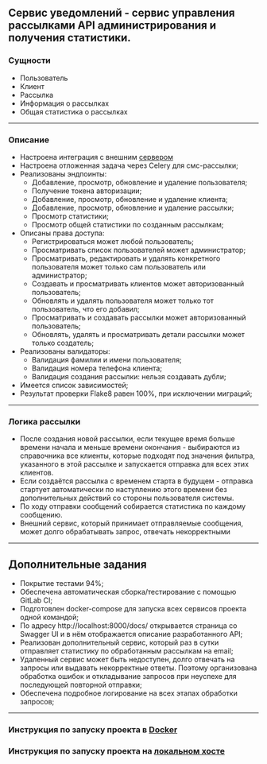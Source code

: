## Сервис уведомлений - сервис управления рассылками API администрирования и получения статистики.

### Сущности

* Пользователь
* Клиент
* Рассылка
* Информация о рассылках
* Общая статистика о рассылках
---
### Описание

* Настроена интеграция с внешним [сервером](https://probe.fbrq.cloud/docs)
* Настроена отложенная задача через Celery для смс-рассылки;
* Реализованы эндпоинты:
    * Добавление, просмотр, обновление и удаление пользователя;
    * Получение токена авторизации;
    * Добавление, просмотр, обновление и удаление клиента;
    * Добавление, просмотр, обновление и удаление рассылки;
    * Просмотр статистики;
    * Просмотр общей статистики по созданным рассылкам;
* Описаны права доступа:
    * Регистрироваться может любой пользователь;
    * Просматривать список пользователей может администратор;
    * Просматривать, редактировать и удалять конкретного пользователя может только сам пользователь или администратор;
    * Создавать и просматривать клиентов может авторизованный пользователь;
    * Обновлять и удалять пользователя может только тот пользователь, что его добавил;
    * Просматривать и создавать рассылки может авторизованный пользователь;
    * Обновлять, удалять и просматривать детали рассылки может только создатель;
* Реализованы валидаторы:
    * Валидация фамилии и имени пользователя;
    * Валидация номера телефона клиента;
    * Валидация создания рассылки: нельзя создавать дубли;
* Имеется список зависимостей;
* Результат проверки Flake8 равен 100%, при исключении миграций;
---
### Логика рассылки

* После создания новой рассылки, если текущее время больше времени начала и меньше времени окончания - выбираются из
  справочника все клиенты, которые подходят под значения фильтра, указанного в этой рассылке и запускается отправка для
  всех этих клиентов.
* Если создаётся рассылка с временем старта в будущем - отправка стартует автоматически по наступлению этого времени без
  дополнительных действий со стороны пользователя системы.
* По ходу отправки сообщений собирается статистика по каждому сообщению.
* Внешний сервис, который принимает отправляемые сообщения, может долго обрабатывать запрос, отвечать некорректными
---
## Дополнительные задания

* Покрытие тестами 94%;
* Обеспечена автоматическая сборка/тестирование с помощью GitLab CI;
* Подготовлен docker-compose для запуска всех сервисов проекта одной командой;
* По адресу http://localhost:8000/docs/ открывается страница со Swagger UI и в нём отображается описание разработанного
  API;
* Реализован дополнительный сервис, который раз в сутки отправляет статистику по обработанным рассылкам на email;
* Удаленный сервис может быть недоступен, долго отвечать на запросы или выдавать некорректные ответы. Поэтому 
  организована обработка ошибок и откладывание запросов при неуспехе для последующей повторной отправки;
* Обеспечена подробное логирование на всех этапах обработки запросов;
---
### Инструкция по запуску проекта в [Docker](https://github.com/kosarevaakarina/service_mailing/blob/develop/DOCKER.md)

### Инструкция по запуску проекта на [локальном хосте](https://github.com/kosarevaakarina/service_mailing/blob/develop/LOCAL.md)

